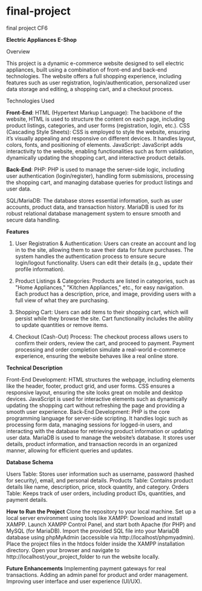 # final-project
final project CF6

**Electric Appliances E-Shop**

Overview

This project is a dynamic e-commerce website designed to sell electric appliances, built using a combination of front-end and back-end technologies. The website offers a full shopping experience, including features such as user registration, login/authentication, personalized user data storage and editing, a shopping cart, and a checkout process.

Technologies Used

**Front-End**:
HTML (Hypertext Markup Language): The backbone of the website, HTML is used to structure the content on each page, including product listings, categories, and user forms (registration, login, etc.).
CSS (Cascading Style Sheets): CSS is employed to style the website, ensuring it’s visually appealing and responsive on different devices. It handles layout, colors, fonts, and positioning of elements.
JavaScript: JavaScript adds interactivity to the website, enabling functionalities such as form validation, dynamically updating the shopping cart, and interactive product details.


**Back-End**:
PHP: PHP is used to manage the server-side logic, including user authentication (login/register), handling form submissions, processing the shopping cart, and managing database queries for product listings and user data.

SQL/MariaDB: The database stores essential information, such as user accounts, product data, and transaction history. MariaDB is used for its robust relational database management system to ensure smooth and secure data handling.


**Features**

1. User Registration & Authentication:
Users can create an account and log in to the site, allowing them to save their data for future purchases.
The system handles the authentication process to ensure secure login/logout functionality.
Users can edit their details (e.g., update their profile information).

2. Product Listings & Categories:
Products are listed in categories, such as "Home Appliances," "Kitchen Appliances," etc., for easy navigation.
Each product has a description, price, and image, providing users with a full view of what they are purchasing.

3. Shopping Cart:
Users can add items to their shopping cart, which will persist while they browse the site.
Cart functionality includes the ability to update quantities or remove items.

4. Checkout (Cash-Out) Process:
The checkout process allows users to confirm their orders, review the cart, and proceed to payment.
Payment processing and order completion simulate a real-world e-commerce experience, ensuring the website behaves like a real online store.


**Technical Description**

Front-End Development:
HTML structures the webpage, including elements like the header, footer, product grid, and user forms.
CSS ensures a responsive layout, ensuring the site looks great on mobile and desktop devices.
JavaScript is used for interactive elements such as dynamically updating the shopping cart without refreshing the page and providing a smooth user experience.
Back-End Development:
PHP is the core programming language for server-side scripting. It handles logic such as processing form data, managing sessions for logged-in users, and interacting with the database for retrieving product information or updating user data.
MariaDB is used to manage the website’s database. It stores user details, product information, and transaction records in an organized manner, allowing for efficient queries and updates.


**Database Schema**

Users Table: Stores user information such as username, password (hashed for security), email, and personal details.
Products Table: Contains product details like name, description, price, stock quantity, and category.
Orders Table: Keeps track of user orders, including product IDs, quantities, and payment details.


**How to Run the Project**
Clone the repository to your local machine.
Set up a local server environment using tools like XAMPP:
Download and install XAMPP.
Launch XAMPP Control Panel, and start both Apache (for PHP) and MySQL (for MariaDB).
Import the provided SQL file into your MariaDB database using phpMyAdmin (accessible via http://localhost/phpmyadmin).
Place the project files in the htdocs folder inside the XAMPP installation directory.
Open your browser and navigate to http://localhost/your_project_folder to run the website locally.


**Future Enhancements**
Implementing payment gateways for real transactions.
Adding an admin panel for product and order management.
Improving user interface and user experience (UI/UX).
